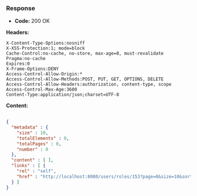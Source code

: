 ### Response

* **Code:** 200 OK

**Headers:**

`X-Content-Type-Options:nosniff`  
`X-XSS-Protection:1; mode=block`  
`Cache-Control:no-cache, no-store, max-age=0, must-revalidate`  
`Pragma:no-cache`  
`Expires:0`  
`X-Frame-Options:DENY`  
`Access-Control-Allow-Origin:*`  
`Access-Control-Allow-Methods:POST, PUT, GET, OPTIONS, DELETE`  
`Access-Control-Allow-Headers:authorization, content-type, scope`  
`Access-Control-Max-Age:3600`  
`Content-Type:application/json;charset=UTF-8`  

**Content:**

```json
    
{
  "metadata" : {
    "size" : 10,
    "totalElements" : 0,
    "totalPages" : 0,
    "number" : 0
  },
  "content" : [ ],
  "links" : [ {
    "rel" : "self",
    "href" : "http://localhost:8080/users/roles/153?page=0&size=10&sort=id,asc"
  } ]
}
```
